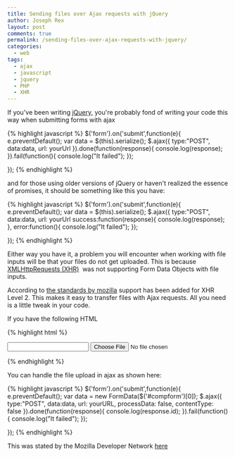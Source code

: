 ```yaml
---
title: Sending files over Ajax requests with jQuery
author: Joseph Rex
layout: post
comments: true
permalink: /sending-files-over-ajax-requests-with-jquery/
categories:
  - web
tags:
  - ajax
  - javascript
  - jquery
  - PHP
  - XHR
---
```

If you've been writing [jQuery,][1] you're probably fond of writing your code this way when submitting forms with ajax

{% highlight javascript %}
$('form').on('submit',function(e){
  e.preventDefault();
  var data = $(this).serialize();
  $.ajax({
    type:"POST",
    data:data,
    url: yourUrl
  }).done(function(response){
    console.log(response);
  }).fail(function(){
    console.log("It failed");
    });

});
{% endhighlight %}

and for those using older versions of jQuery or haven't realized the essence of promises, it should be something like this you have:
<!--more-->

{% highlight javascript %}
$('form').on('submit',function(e){
  e.preventDefault();
  var data = $(this).serialize();
  $.ajax({
    type:"POST",
    data:data,
    url: yourUrl
    success:function(response){
     console.log(response);
    },
   error:function(){
     console.log("It failed");
  });

});
{% endhighlight %}

Either way you have it, a problem you will encounter when working with file inputs will be that your files do not get uploaded. This is because [XMLHttpRequests (XHR)][2]  was not supporting Form Data Objects with file inputs.

According to [the standards by mozilla][3] support has been added for XHR Level 2. This makes it easy to transfer files with Ajax requests. All you need is a little tweak in your code.

If you have the following HTML

{% highlight html %}
<form action="" id="compform">
<input type="text" name="title">
<input type="file" name="file">
</form>
{% endhighlight %}

You can handle the file upload in ajax as shown here:

{% highlight javascript %}
$('form').on('submit',function(e){
    e.preventDefault();
    var data = new FormData($('#compform')[0]);
    $.ajax({
      type:"POST",
      data:data,
      url: yourURL,
      processData: false,
      contentType: false
    }).done(function(response){
      console.log(response.id);
    }).fail(function(){
      console.log("It failed");
      });

  });
{% endhighlight %}

This was stated by the Mozilla Developer Network [here][4]

 [1]: http://jquery.com
 [2]: https://developer.mozilla.org/en-US/docs/DOM/XMLHttpRequest
 [3]: https://developer.mozilla.org/en-US/docs/Web/API/FormData
 [4]: https://developer.mozilla.org/en-US/docs/Web/Guide/Using_FormData_Objects

